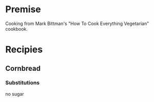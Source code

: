 # Premise
Cooking from Mark Bittman's "How To Cook Everything Vegetarian" cookbook.

# Recipies
## Cornbread
### Substitutions
no sugar
